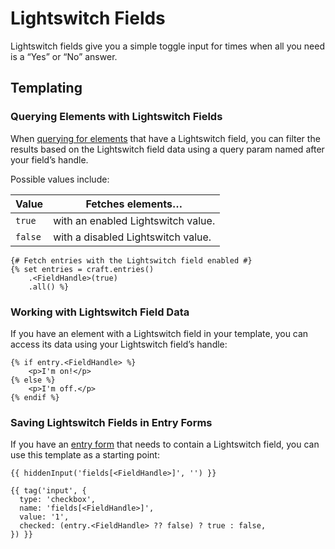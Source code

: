 # Lightswitch Fields

Lightswitch fields give you a simple toggle input for times when all you need is a “Yes” or “No” answer.

## Templating

### Querying Elements with Lightswitch Fields

When [querying for elements](dev/element-queries/README.md) that have a Lightswitch field, you can filter the results based on the Lightswitch field data using a query param named after your field’s handle.

Possible values include:

| Value   | Fetches elements…                  |
| ------- | ---------------------------------- |
| `true`  | with an enabled Lightswitch value. |
| `false` | with a disabled Lightswitch value. |

```twig
{# Fetch entries with the Lightswitch field enabled #}
{% set entries = craft.entries()
    .<FieldHandle>(true)
    .all() %}
```

### Working with Lightswitch Field Data

If you have an element with a Lightswitch field in your template, you can access its data using your Lightswitch field’s handle:

```twig
{% if entry.<FieldHandle> %}
    <p>I'm on!</p>
{% else %}
    <p>I'm off.</p>
{% endif %}
```

### Saving Lightswitch Fields in Entry Forms

If you have an [entry form](dev/examples/entry-form.md) that needs to contain a Lightswitch field, you can use this template as a starting point:

```twig
{{ hiddenInput('fields[<FieldHandle>]', '') }}

{{ tag('input', {
  type: 'checkbox',
  name: 'fields[<FieldHandle>]',
  value: '1',
  checked: (entry.<FieldHandle> ?? false) ? true : false,
}) }}
```
